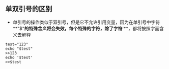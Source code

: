 ## 单双引号的区别   
- 单引号的操作类似于双引号，但是它不允许引用变量，因为在单引号中字符**"$"**的特殊含义将会失效，每个特殊的字符，除了字符**'**，都将按照字面含义去解释  

```shell
test="123"
echo "$test"
>>123
echo '$test'
>>$test
```